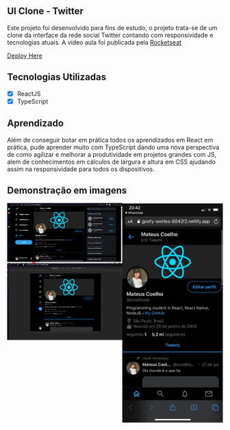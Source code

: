 ## UI Clone - Twitter

Este projeto foi desenvolvido para fins de estudo, o projeto trata-se de um clone da interface da rede social Twitter contando com responsividade e tecnologias atuais. A vídeo aula foi publicada pela [Rocketseat](https://www.youtube.com/watch?v=K-8z_4xvT3o)

[Deploy Here](https://bit.ly/twitter-clone-react)

## Tecnologias Utilizadas

- [X] ReactJS
- [X] TypeScript

## Aprendizado

Além de conseguir botar em prática todos os aprendizados em React em prática, pude aprender muito com TypeScript dando uma nova perspectiva de como agilizar e melhorar a produtividade em projetos grandes com JS, alem de conhecimentos em cálculos de largura e altura em CSS ajudando assim na responsividade para todos os dispositivos.

## Demonstração em imagens

<div style="display: flex;">
  <div style="display: flex; flex-direction: column;">
      <img alt="GIT" title="GIT" src="/ims/download.png" width="450px" heigth:"450px" />
      <img alt="GIT" title="GIT" src="/ims/download2.png" width="450px" heigth:"450px" />
  </div>
  <img alt="GIT" title="GIT" src="/ims/download3.png" width="250px" />
</div>
